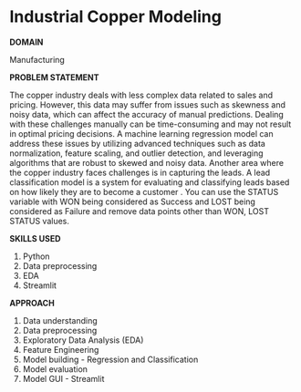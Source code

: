 # Industrial Copper Modeling 
**DOMAIN**

Manufacturing

**PROBLEM STATEMENT** 

The copper industry deals with less complex data related to sales and pricing. However, this data may suffer from issues such as skewness and noisy data, which can affect the accuracy of manual predictions. Dealing with these challenges manually can be time-consuming and may not result in optimal pricing decisions. A machine learning regression model can address these issues by utilizing advanced techniques such as data normalization, feature scaling, and outlier detection, and leveraging algorithms that are robust to skewed and noisy data. 
Another area where the copper industry faces challenges is in capturing the leads. A lead classification model is a system for evaluating and classifying leads based on how likely they are to become a customer . You can use the STATUS variable with WON being considered as Success and LOST being considered as Failure and remove data points other than WON, LOST STATUS values.

**SKILLS USED**
1. Python
2. Data preprocessing
3. EDA
4. Streamlit

**APPROACH**
1. Data understanding
2. Data preprocessing
3. Exploratory Data Analysis (EDA)
4. Feature Engineering
5. Model building - Regression and Classification
6. Model evaluation
7. Model GUI - Streamlit
